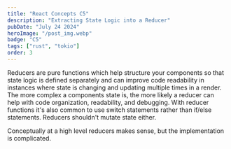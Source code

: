 ```yaml
---
title: "React Concepts C5"
description: "Extracting State Logic into a Reducer"
pubDate: "July 24 2024"
heroImage: "/post_img.webp"
badge: "C5"
tags: ["rust", "tokio"]
order: 3
---
```


Reducers are pure functions which help structure your components so that state logic is defined separately and can improve code readability in instances where state is changing and updating multiple times in a render. The more complex a components state is, the more likely a reducer can help with code organization, readability, and debugging. With reducer functions it's also common to use switch statements rather than if/else statements. Reducers shouldn't mutate state either.

Conceptually at a high level reducers makes sense, but the implementation is complicated.
